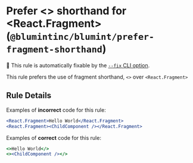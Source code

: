 # Prefer <> shorthand for <React.Fragment> (`@blumintinc/blumint/prefer-fragment-shorthand`)

🔧 This rule is automatically fixable by the [`--fix` CLI option](https://eslint.org/docs/latest/user-guide/command-line-interface#--fix).

<!-- end auto-generated rule header -->

This rule prefers the use of fragment shorthand, `<>` over `<React.Fragment>`

## Rule Details

Examples of **incorrect** code for this rule:

```jsx
<React.Fragment>Hello World</React.Fragment>
<React.Fragment><ChildComponent /></React.Fragment>
```

Examples of **correct** code for this rule:

```jsx
<>Hello World</>
<><ChildComponent /></>
```
